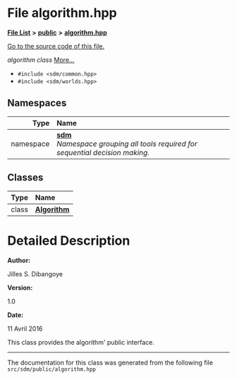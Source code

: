 
<NavBar active_item_id="2"/>

# File algorithm.hpp


[**File List**](files.md) **>** [**public**](dir_33715f1cc09e852083918bf432e54d5e.md) **>** [**algorithm.hpp**](algorithm_8hpp.md)

[Go to the source code of this file.](algorithm_8hpp_source.md)

_algorithm class_ [More...](#detailed-description)

* `#include <sdm/common.hpp>`
* `#include <sdm/worlds.hpp>`









## Namespaces

| Type | Name |
| ---: | :--- |
| namespace | [**sdm**](namespacesdm.md) <br>_Namespace grouping all tools required for sequential decision making._  |

## Classes

| Type | Name |
| ---: | :--- |
| class | [**Algorithm**](classsdm_1_1Algorithm.md) <br> |













# Detailed Description




**Author:**

Jilles S. Dibangoye 




**Version:**

1.0 




**Date:**

11 Avril 2016


This class provides the algorithm' public interface. 

    

------------------------------
The documentation for this class was generated from the following file `src/sdm/public/algorithm.hpp`